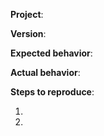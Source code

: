 <!--

** Please read the guidelines below. **

GitHub issues are reserved for bug reports.
The best place to ask general questions or ask for community support is
[on our Discourse](https://discourse.snowplowanalytics.com/).

-->

**Project**: <!-- e.g. Stream Enrich, Scala Stream Collector -->

**Version**:

**Expected behavior**:

**Actual behavior**:

**Steps to reproduce**:

<!-- Please try to be as detailed as possible so that we can reproduce and fix the issue
as quickly as possible. -->
 1.
 2.

